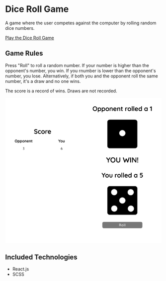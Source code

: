 # Dice Roll Game

A game where the user competes against the computer by rolling random dice numbers.

<a href="https://dice-roll-game-react.netlify.app/" target="_blank">Play the Dice Roll Game</a>

## Game Rules

Press "Roll" to roll a random number. If your number is higher than the opponent's number, you win. If you rnumber is lower than the opponent's number, you lose. Alternatively, if both you and the opponent roll the same number, it's a draw and no one wins.

The score is a record of wins. Draws are not recorded.

![Screenshot of dice roll game](client/public/assets/images/dice.png)


## Included Technologies

- React.js
- SCSS
